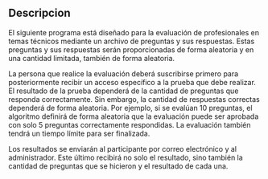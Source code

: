## Descripcion

El siguiente programa está diseñado para la evaluación de profesionales en temas técnicos mediante un archivo de preguntas y sus respuestas. Estas preguntas y sus respuestas serán proporcionadas de forma aleatoria y en una cantidad limitada, también de forma aleatoria.

La persona que realice la evaluación deberá suscribirse primero para posteriormente recibir un acceso específico a la prueba que debe realizar. El resultado de la prueba dependerá de la cantidad de preguntas que responda correctamente. Sin embargo, la cantidad de respuestas correctas dependerá de forma aleatoria. Por ejemplo, si se evalúan 10 preguntas, el algoritmo definirá de forma aleatoria que la evaluación puede ser aprobada con solo 5 preguntas correctamente respondidas. La evaluación también tendrá un tiempo límite para ser finalizada.

Los resultados se enviarán al participante por correo electrónico y al administrador. Este último recibirá no solo el resultado, sino también la cantidad de preguntas que se hicieron y el resultado de cada una.
